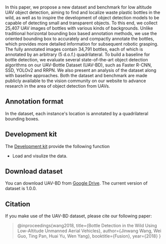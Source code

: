 
In this paper, we propose a new dataset and benchmark for low altitude UAV object detection, aiming to find and localize waste plastic bottles in the wild, as well as to inspire the development of object detection models to be capable of detecting small and transparent objects. To this end, we collect 25,407 UAV images of bottles with various kinds of backgrounds. Unlike traditional horizontal bounding box based annotation methods, we use the oriented bounding box to accurately and compactly annotate the bottles, which provides more detailed information for subsequent robotic grasping. The fully annotated images contain 34,791 bottles, each of which is annotated by an arbitrary (5 d.o.f.) quadrilateral. To build a baseline for bottle detection, we evaluate several state-of-the-art object detection algorithms on our UAV-Bottle Dataset (UAV-BD), such as Faster R-CNN, SSD, YOLOv2 and RRPN. We also present an analysis of the dataset along with baseline approaches. Both the dataset and benchmark are made publicly available to the vision community on our website to advance research in the area of object detection from UAVs.

## Annotation format
In the dataset, each instance's location is annotated by a quadrilateral bounding boxes.

## Development kit

The [Development kit](https://github.com/jwwangchn/UAV-BD.git) provide the following function
- Load and visulize the data.

## Download dataset
You can download UAV-BD from [Google Drive](https://drive.google.com/open?id=1uZNHdKUFlNXVnDSsJNldOw0R5JbXwPLS). The current version of dataset is 1.0.0.

## Citation
If you make use of the UAV-BD dataset, please cite our following paper:
> @inproceedings{wang2018,
title={Bottle Detection in the Wild Using Low-Altitude Unmanned Aerial Vehicles},
author={Jinwang Wang, Wei Guo, Ting Pan, Huai Yu, Wen Yang},
booktitle={Fusion},
year={2018}
}